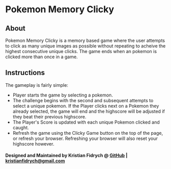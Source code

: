 # Pokemon Memory Clicky

## About
Pokemon Memory Clicky is a memory based game where the user attempts to click as many unique images as possible without repeating to acheive the highest consecutive unique clicks. 
The game ends when an pokemon is clicked more than once in a game.

## Instructions
The gameplay is fairly simple:
* Player starts the game by selecting a pokemon.
* The challenge begins with the second and subsequent attempts to select a unique pokemon. If the Player clicks next on a Pokemon they already selected, the game will end and the highscore will be adjusted if they beat their previous highscore.
* The Player's Score is updated with each unique Pokemon clicked and caught.
* Refresh the game using the Clicky Game button on the top of the page, or refresh your browser. Refreshing your browser will also reset your highscore however.

#### Designed and Maintained by Kristian Fidrych @ [GitHub](https://github.com/kfidrych) | kristianfidrych@gmail.com
